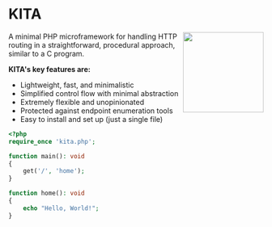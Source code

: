 # KITA
<img align="right" width="159px" src="https://github.com/user-attachments/assets/3cc357f1-0856-4d32-a5a9-d8652e0e335b">

A minimal PHP microframework for handling HTTP routing in a straightforward, procedural approach, similar to a C program.

**KITA's key features are:**
- Lightweight, fast, and minimalistic
- Simplified control flow with minimal abstraction
- Extremely flexible and unopinionated
- Protected against endpoint enumeration tools
- Easy to install and set up (just a single file)

```php
<?php
require_once 'kita.php';

function main(): void
{
    get('/', 'home');
}

function home(): void
{
    echo "Hello, World!";
}
```
